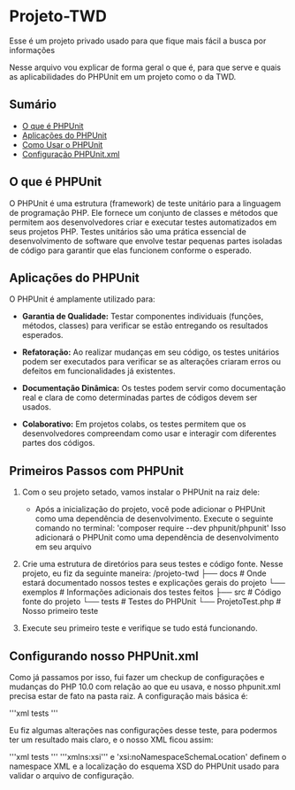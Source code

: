 # Projeto-TWD
Esse é um projeto privado usado para que fique mais fácil a busca por informações

Nesse arquivo vou explicar de forma geral o que é, para que serve e quais as aplicabilidades do PHPUnit em um projeto como o da TWD.

## Sumário
- [O que é PHPUnit](#o-que-é-phpunit)
- [Aplicações do PHPUnit](#aplicações-do-phpunit)
- [Como Usar o PHPUnit](#primeiros-passos-com-phpunit)
- [Configuração PHPUnit.xml](#configurando-nosso-phpunitxml)


## O que é PHPUnit
O PHPUnit é uma estrutura (framework) de teste unitário para a linguagem de programação PHP. Ele fornece um conjunto de classes e métodos que permitem aos desenvolvedores criar e executar testes automatizados em seus projetos PHP. Testes unitários são uma prática essencial de desenvolvimento de software que envolve testar pequenas partes isoladas de código para garantir que elas funcionem conforme o esperado.


## Aplicações do PHPUnit
O PHPUnit é amplamente utilizado para:
 - **Garantia de Qualidade:** Testar componentes individuais (funções, métodos, classes) para verificar se estão entregando os resultados esperados.

 - **Refatoração:** Ao realizar mudanças em seu código, os testes unitários podem ser executados para verificar se as alterações criaram erros ou defeitos em funcionalidades já existentes.
 
 - **Documentação Dinâmica:** Os testes podem servir como documentação real e clara de como determinadas partes de códigos devem ser usados.

 - **Colaborativo:** Em projetos colabs, os testes permitem que os desenvolvedores compreendam como usar e interagir com diferentes partes dos códigos.

## Primeiros Passos com PHPUnit
 1. Com o seu projeto setado, vamos instalar o PHPUnit na raiz dele:
    * Após a inicialização do projeto, você pode adicionar o PHPUnit como uma dependência de desenvolvimento. Execute o seguinte comando no terminal: 'composer require --dev phpunit/phpunit'
    Isso adicionará o PHPUnit como uma dependência de desenvolvimento em seu arquivo 

 2. Crie uma estrutura de diretórios para seus testes e código fonte. Nesse projeto, eu fiz da seguinte maneira:
 /projeto-twd
    ├── docs                    # Onde estará documentado nossos testes e explicações gerais do projeto
        └── exemplos            # Informações adicionais dos testes feitos
    ├── src                     # Código fonte do projeto
    └── tests                   # Testes do PHPUnit
        └── ProjetoTest.php     # Nosso primeiro teste

 3. Execute seu primeiro teste e verifique se tudo está funcionando.

## Configurando nosso PHPUnit.xml
Como já passamos por isso, fui fazer um checkup de configurações e mudanças do PHP 10.0 com relação ao que eu usava, e nosso phpunit.xml precisa estar de fato na pasta raiz. A configuração mais básica é:

'''xml
<phpunit>
    <testsuites>
        <testsuite name="Projeto TWD">
            <directory>tests</directory>
        </testsuite>
    </testsuites>
</phpunit>
'''

Eu fiz algumas alterações nas configurações desse teste, para podermos ter um resultado mais claro, e o nosso XML ficou assim:

'''xml
<phpunit xmlns:xsi="http://www.w3.org/2001/XMLSchema-instance" xsi:noNamespaceSchemaLocation="https://schema.phpunit.de/9.5/phpunit.xsd" bootstrap="vendor/autoload.php" colors="true" stopOnFailure="false">
    <testsuites>
        <testsuite name="Unit">
            <directory>tests</directory>
        </testsuite>
    </testsuites>
    <logging>
        <testdoxText outputFile="testes-executados.txt"/>
    </logging>
</phpunit>
'''
'''xmlns:xsi''' e 'xsi:noNamespaceSchemaLocation' definem o namespace XML e a localização do esquema XSD do PHPUnit usado para validar o arquivo de configuração.
